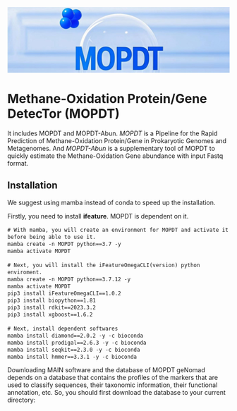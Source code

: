 ![](./Logo.jpg)

# Methane-Oxidation Protein/Gene DetecTor (MOPDT)
It includes MOPDT and MOPDT-Abun. *MOPDT* is a Pipeline for the Rapid Prediction of Methane-Oxidation Protein/Gene in Prokaryotic Genomes and Metagenomes.  And *MOPDT-Abun* is a supplementary tool of MOPDT to quickly estimate the Methane-Oxidation Gene abundance with input Fastq format.

## Installation
We suggest using mamba instead of conda to speed up the installation.

Firstly, you need to install **ifeature**. MOPDT is dependent on it.
```
# With mamba, you will create an environment for MOPDT and activate it before being able to use it.
mamba create -n MOPDT python==3.7 -y
mamba activate MOPDT

# Next, you will install the iFeatureOmegaCLI(version) python enviroment.
mamba create -n MOPDT python==3.7.12 -y
mamba activate MOPDT
pip3 install iFeatureOmegaCLI==1.0.2
pip3 install biopython==1.81
pip3 install rdkit==2023.3.2
pip3 install xgboost==1.6.2

# Next, install dependent softwares 
mamba install diamond==2.0.2 -y -c bioconda
mamba install prodigal==2.6.3 -y -c bioconda
mamba install seqkit==2.3.0 -y -c bioconda
mamba install hmmer==3.3.1 -y -c bioconda
```

Downloading MAIN software and the database of MOPDT
geNomad depends on a database that contains the profiles of the markers that are used to classify sequences, their taxonomic information, their functional annotation, etc. So, you should first download the database to your current directory:
